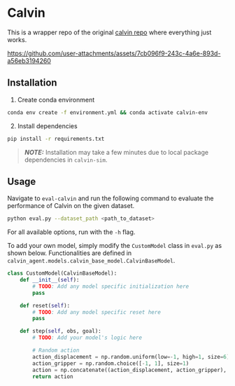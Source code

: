 # Calvin

This is a wrapper repo of the original [calvin repo](https://github.com/mees/calvin) where everything just works.


https://github.com/user-attachments/assets/7cb096f9-243c-4a6e-893d-a56eb3194260


## Installation

1. Create conda environment
```bash
conda env create -f environment.yml && conda activate calvin-env
```

2. Install dependencies
```bash
pip install -r requirements.txt
```

> **_NOTE:_**  Installation may take a few minutes due to local package dependencies in `calvin-sim`.

## Usage

Navigate to `eval-calvin` and run the following command to evaluate the performance of Calvin on the given dataset.

```bash
python eval.py --dataset_path <path_to_dataset>
```

For all available options, run with the `-h` flag.

To add your own model, simply modify the `CustomModel` class in `eval.py` as shown below. Functionalities are defined in `calvin_agent.models.calvin_base_model.CalvinBaseModel`.

```python
class CustomModel(CalvinBaseModel):
    def __init__(self):
        # TODO: Add any model specific initialization here
        pass

    def reset(self):
        # TODO: Add any model specific reset here
        pass

    def step(self, obs, goal):
        # TODO: Add your model's logic here

        # Random action
        action_displacement = np.random.uniform(low=-1, high=1, size=6)
        action_gripper = np.random.choice([-1, 1], size=1)
        action = np.concatenate((action_displacement, action_gripper), axis=-1)
        return action
```
